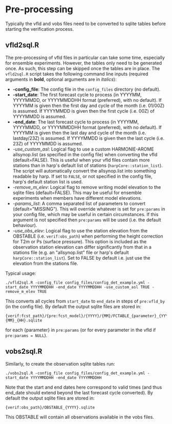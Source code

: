 # Pre-processing

Typically the vfld and vobs files need to be converted to sqlite tables before starting the verification process. 

## vfld2sql.R

The pre-processing of vfld files in particular can take some time, especially for ensemble experiments. However, the tables only need to be generated once. As such, this step can be skipped once the tables are in place. The `vfld2sql.R` script takes the following command line inputs (required arguments in **bold**, optional arguments are in *italics*):

- **-config_file**: The config file in the `config_files` directory (no default).
- **-start_date**: The first forecast cycle to process (in YYYYMM, YYYYMMDD, or YYYYMMDDHH format (preferred), with no default). If YYYYMM is given then the first day and cycle of the month (i.e. 01/00Z) is assumed. If YYYYMMDD is given then the first cycle (i.e. 00Z) of YYYYMMDD is assumed. 
- **-end_date**: The last forecast cycle to process (in YYYYMM, YYYYMMDD, or YYYYMMDDHH format (preferred), with no default). If YYYYMM is given then the last day and cycle of the month (i.e. lastday/23Z) is assumed. If YYYYMMDD is given then the last cycle (i.e. 23Z) of YYYYMMDD is assumed. 
- *-use_custom_asl*: Logical flag to use a custom HARMONIE-AROME allsynop.list (as specified in the config file) when converting the vfld (default=FALSE). This is useful when your vfld files contain more stations than in harp's default list of stations (`harpCore::station_list`). The script will automatically convert the allsynop.list into something readable by harp. If set to `FALSE`, or not specified in the config file, harp's default station list is used. 
- *-remove_m_elev*: Logical flag to remove writing model elevation to the sqlite files (default=FALSE). This may be useful for ensemble experiments when members have different model elevations. 
- *-params_list*: A comma separated list of parameters to convert (default="MISSING"). This will override whatever is set for `pre:params` in your config file, which may be useful in certain circumstances. If this argument is not specified then `pre:params` will be used (i.e. the default behaviour).
- *-use_obs_elev*: Logical flag to use the station elevation from the OBSTABLE (i.e. `verif:obs_path`) when performing the height correction for T2m or Ps (surface pressure). This option is included as the observation station elevation can differ significantly from that in a stations file (e.g. an "allsynop.list" file or harp's default `harpCore::station_list`). Set to FALSE by default i.e. just use the elevation from the stations file. 

Typical usage:
``` 
./vfld2sql.R -config_file config_files/config_det_example.yml -start_date YYYYMMDDHH -end_date YYYYMMDDHH -use_custom_asl TRUE -remove_m_elev TRUE
```
This converts all cycles from `start_date` to `end_date` in steps of `pre:vfld_by` (in the config file). By default the output sqlite files are stored in:
```
{verif:fcst_path}/{pre:fcst_model}/{YYYY}/{MM}/FCTABLE_{parameter}_{YYYY}{MM}_{HH}.sqlite
```
for each {parameter} in `pre:params` (or for every parameter in the vfld if `pre:params = NULL`).

## vobs2sql.R

Similarly, to create the observation sqlite tables run:
``` 
./vobs2sql.R -config_file config_files/config_det_example.yml -start_date YYYYMMDDHH -end_date YYYYMMDDHH 
```
Note that the start and end dates here correspond to valid times (and thus end_date should extend beyond the last forecast cycle converted). By default the output sqlite files are stored in:
```
{verif:obs_path}/OBSTABLE_{YYYY}.sqlite
```
This OBSTABLE will contain all observations available in the vobs files.

